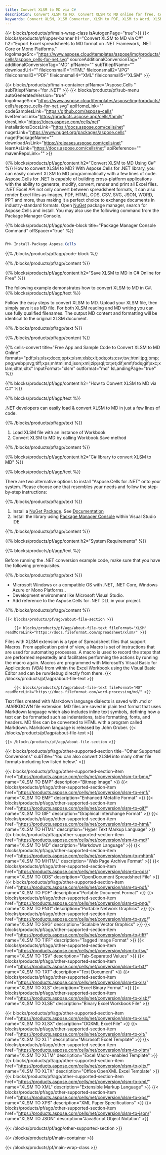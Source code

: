 ```yaml
---
title: Convert XLSM to MD via C#
description: Convert XLSM to MD. Convert XLSM to MD online for free. Convert XLSM to Word, Excel, PPTX, PDF, JPG, HTML, ODS, BMP, PNG, SVG, XPS and more.
keywords: Convert XLSM, XLSM Converter, XLSM to PDF, XLSM to Word, XLSM to PPT, XLSM to Image
---
```


{{< blocks/products/pf/main-wrap-class isAutogenPage="true">}}
{{< blocks/products/pf/upper-banner h1="Convert XLSM to MD via C#" h2="Export Excel spreadsheets to MD format on .NET Framework, .NET Core or Mono Platforms." logoImageSrc="https://www.aspose.cloud/templates/aspose/img/products/cells/aspose_cells-for-net.svg" sourceAdditionalConversionTag="" additionalConversionTag="MD" pfName="" subTitlepfName="" downloadUrl="" fileiconsmall1="HTML" fileiconsmall2="JPG" fileiconsmall3="PDF" fileiconsmall4="XML" fileiconsmall5="XLSM" >}}

{{< blocks/products/pf/main-container pfName="Aspose.Cells " subTitlepfName="for .NET" >}}
{{< blocks/products/pf/sub-menu autoGeneratedVersion="true" logoImageSrc="https://www.aspose.cloud/templates/aspose/img/products/cells/aspose_cells-for-net.svg" apiHomeLink="" codeSamplesLink="https://github.com/aspose-cells" liveDemosLink="https://products.aspose.app/cells/family" docsLink="https://docs.aspose.com/cells/net" installationsDocsLink="https://docs.aspose.com/cells/net" nugetLink="https://www.nuget.org/packages/aspose.cells" nugetPackageName="" downloadAsLink="https://releases.aspose.com/cells/net" learnAsLink="https://docs.aspose.com/cells/net" apiReference="" mavenRepoLink="" >}}

{{% blocks/products/pf/agp/content h2="Convert XLSM to MD Using C#" %}}
How to convert XLSM to MD? With Aspose.Cells for .NET library, you can easily convert XLSM to MD programmatically with  a few lines of code. [Aspose.Cells for .NET](https://products.aspose.com/cells/net) is capable of building cross-platform applications with the ability to generate, modify, convert, render and print all Excel files. .NET Excel API not only convert between spreadsheet formats, it can also render Excel files as images, PDF, HTML, ODS, CSV, SVG, JSON, WORD, PPT and more, thus making it a perfect choice to exchange documents in industry-standard formats. Open [NuGet](https://www.nuget.org/packages/aspose.cells) package manager, search for Aspose.Cells and install. You may also use the following command from the Package Manager Console.

{{% blocks/products/pf/agp/code-block title="Package Manager Console Command" offSpacer="true" %}}

```cs

PM> Install-Package Aspose.Cells

```

{{% /blocks/products/pf/agp/code-block %}}

{{% /blocks/products/pf/agp/content %}}

{{% blocks/products/pf/agp/content h2="Save XLSM to MD in C# Online for Free" %}}

The following example demonstrates how to convert XLSM to MD in C#.
{{% blocks/products/pf/agp/text %}}

Follow the easy steps to convert XLSM to MD. Upload your XLSM file, then simply save it as MD file. For both XLSM reading and MD writing you can use fully qualified filenames. The output MD content and formatting will be identical to the original XLSM document.

{{% /blocks/products/pf/agp/text %}}

{{% /blocks/products/pf/agp/content %}}

{{% cells-convert title="Free App and Sample Code to Convert XLSM to MD Online" formats="pdf;xls;xlsx;docx;pptx;xlsm;xlsb;xlt;ods;ots;csv;tsv;html;jpg;bmp;png;webp;svg;tiff;xps;mhtml;md;json;xml;zip;sql;txt;et;dif;emf;fods;gif;sxc;xlam;xltm;xltx" InputFormat="xlsm" outformat="md" IsLandingPage="true" %}}

{{% blocks/products/pf/agp/content h2="How to Convert XLSM to MD via C#" %}}

{{% blocks/products/pf/agp/text %}}

 .NET developers can easily load & convert XLSM to MD in just a few lines of code.

{{% /blocks/products/pf/agp/text %}}

1.  Load XLSM file with an instance of Workbook
1.  Convert XLSM to MD by calling Workbook.Save method

{{% /blocks/products/pf/agp/content %}}

{{% blocks/products/pf/agp/content h2="C# library to convert XLSM to MD" %}}

{{% blocks/products/pf/agp/text %}}

There are two alternative options to install "Aspose.Cells for .NET" onto your system. Please choose one that resembles your needs and follow the step-by-step instructions:

{{% /blocks/products/pf/agp/text %}}

1.  Install a [NuGet Package](https://www.nuget.org/packages/Aspose.Cells/). See [Documentation](https://docs.aspose.com/cells/net/installation/#install-asposecells-for-net-through-nuget)
1.  Install the library using [Package Manager Console](https://docs.aspose.com/cells/net/installation/#install-asposecells-using-the-package-manager-console) within Visual Studio IDE

{{% /blocks/products/pf/agp/content %}}

{{% blocks/products/pf/agp/content h2="System Requirements" %}}

{{% blocks/products/pf/agp/text %}}

 Before running the .NET conversion example code, make sure that you have the following prerequisites.

{{% /blocks/products/pf/agp/text %}}

-  Microsoft Windows or a compatible OS with .NET, .NET Core, Windows Azure or Mono Platforms..
-  Development environment like Microsoft Visual Studio.
-  Add reference to the Aspose.Cells for .NET DLL in your project. 

{{% /blocks/products/pf/agp/content %}}

 
<!-- aboutfile Starts -->


    {{< blocks/products/pf/agp/about-file-section >}}

        {{< blocks/products/pf/agp/about-file-text fileFormat="XLSM" readMoreLink="https://docs.fileformat.com/spreadsheet/xlsm/" >}}
Files with XLSM extension is a type of Spreadsheet files that support Macros. From application point of view, a Macro is set of instructions that are used for automating processes. A macro is used to record the steps that are performed repeatedly and facilitates performing the actions by running the macro again. Macros are programmed with Microsoft’s Visual Basic for Applications (VBA) from within the Excel Workbook using the Visual Basic Editor and can be run/debug directly from there.
        {{< /blocks/products/pf/agp/about-file-text >}}

        {{< blocks/products/pf/agp/about-file-text fileFormat="MD" readMoreLink="https://docs.fileformat.com/word-processing/md/" >}}
Text files created with Markdown language dialects is saved with .md or .MARKDOWN file extension. MD files are saved in plain text format that uses Markdown language which also includes inline text symbols, defining how a text can be formatted such as indentations, table formatting, fonts, and headers.  MD files can be converted to HTML with a program called Markdown. Markdown language is released by John Gruber.
        {{< /blocks/products/pf/agp/about-file-text >}}

    {{< /blocks/products/pf/agp/about-file-section >}}

<!-- aboutfile Ends -->

{{< blocks/products/pf/agp/other-supported-section title="Other Supported Conversions" subTitle="You can also convert XLSM into many other file formats including few listed below." >}}

{{< blocks/products/pf/agp/other-supported-section-item href="https://products.aspose.com/cells/net/conversion/xlsm-to-bmp/" name="XLSM TO BMP" description="Bitmap Image" >}}
{{< blocks/products/pf/agp/other-supported-section-item href="https://products.aspose.com/cells/net/conversion/xlsm-to-emf/" name="XLSM TO EMF" description="Enhanced Metafile Format" >}}
{{< blocks/products/pf/agp/other-supported-section-item href="https://products.aspose.com/cells/net/conversion/xlsm-to-gif/" name="XLSM TO GIF" description="Graphical Interchange Format" >}}
{{< blocks/products/pf/agp/other-supported-section-item href="https://products.aspose.com/cells/net/conversion/xlsm-to-html/" name="XLSM TO HTML" description="Hyper Text Markup Language" >}}
{{< blocks/products/pf/agp/other-supported-section-item href="https://products.aspose.com/cells/net/conversion/xlsm-to-md/" name="XLSM TO MD" description="Markdown Language" >}}
{{< blocks/products/pf/agp/other-supported-section-item href="https://products.aspose.com/cells/net/conversion/xlsm-to-mhtml/" name="XLSM TO MHTML" description="Web Page Archive Format" >}}
{{< blocks/products/pf/agp/other-supported-section-item href="https://products.aspose.com/cells/net/conversion/xlsm-to-ods/" name="XLSM TO ODS" description="OpenDocument Spreadsheet File" >}}
{{< blocks/products/pf/agp/other-supported-section-item href="https://products.aspose.com/cells/net/conversion/xlsm-to-pdf/" name="XLSM TO PDF" description="Portable Document Format" >}}
{{< blocks/products/pf/agp/other-supported-section-item href="https://products.aspose.com/cells/net/conversion/xlsm-to-png/" name="XLSM TO PNG" description="Portable Network Graphics" >}}
{{< blocks/products/pf/agp/other-supported-section-item href="https://products.aspose.com/cells/net/conversion/xlsm-to-svg/" name="XLSM TO SVG" description="Scalable Vector Graphics" >}}
{{< blocks/products/pf/agp/other-supported-section-item href="https://products.aspose.com/cells/net/conversion/xlsm-to-tiff/" name="XLSM TO TIFF" description="Tagged Image Format" >}}
{{< blocks/products/pf/agp/other-supported-section-item href="https://products.aspose.com/cells/net/conversion/xlsm-to-tsv/" name="XLSM TO TSV" description="Tab-Separated Values" >}}
{{< blocks/products/pf/agp/other-supported-section-item href="https://products.aspose.com/cells/net/conversion/xlsm-to-txt/" name="XLSM TO TXT" description="Text Document" >}}
{{< blocks/products/pf/agp/other-supported-section-item href="https://products.aspose.com/cells/net/conversion/xlsm-to-xls/" name="XLSM TO XLS" description="Excel Binary Format" >}}
{{< blocks/products/pf/agp/other-supported-section-item href="https://products.aspose.com/cells/net/conversion/xlsm-to-xlsb/" name="XLSM TO XLSB" description="Binary Excel Workbook File" >}}

{{< blocks/products/pf/agp/other-supported-section-item href="https://products.aspose.com/cells/net/conversion/xlsm-to-xlsx/" name="XLSM TO XLSX" description="OOXML Excel File" >}}
{{< blocks/products/pf/agp/other-supported-section-item href="https://products.aspose.com/cells/net/conversion/xlsm-to-xlt/" name="XLSM TO XLT" description="Microsoft Excel Template" >}}
{{< blocks/products/pf/agp/other-supported-section-item href="https://products.aspose.com/cells/net/conversion/xlsm-to-xltm/" name="XLSM TO XLTM" description="Excel Macro-enabled Template" >}}
{{< blocks/products/pf/agp/other-supported-section-item href="https://products.aspose.com/cells/net/conversion/xlsm-to-xltx/" name="XLSM TO XLTX" description="Office OpenXML Excel Template" >}}
{{< blocks/products/pf/agp/other-supported-section-item href="https://products.aspose.com/cells/net/conversion/xlsm-to-xml/" name="XLSM TO XML" description="Extensible Markup Language" >}}
{{< blocks/products/pf/agp/other-supported-section-item href="https://products.aspose.com/cells/net/conversion/xlsm-to-xps/" name="XLSM TO XPS" description="XML Paper Specifications" >}}
{{< blocks/products/pf/agp/other-supported-section-item href="https://products.aspose.com/cells/net/conversion/xlsm-to-json/" name="XLSM TO JSON" description="JavaScript Object Notation" >}}

{{< /blocks/products/pf/agp/other-supported-section >}}

{{< /blocks/products/pf/main-container >}}
    
{{< /blocks/products/pf/main-wrap-class >}}

